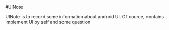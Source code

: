 #UINote

UINote is to record some information about android UI. Of cource, contains implement UI by self and some question